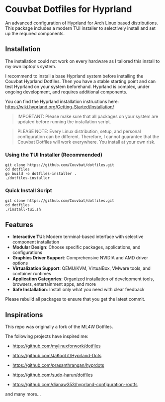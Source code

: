 # Couvbat Dotfiles for Hyprland

An advanced configuration of Hyprland for Arch Linux based distributions. This package includes a modern TUI installer to selectively install and set up the required components.

## Installation

The installation could not work on every hardware as I tailored this install to my own laptop's system.

I recommend to install a base Hyprland system before installing the Couvbat Hyprland Dotfiles. Then you have a stable starting point and can test Hyprland on your system beforehand. Hyprland is complex, under ongoing development, and requires additional components.

You can find the Hyprland installation instructions here: https://wiki.hyprland.org/Getting-Started/Installation/

> IMPORTANT: Please make sure that all packages on your system are updated before running the installation script.

> PLEASE NOTE: Every Linux distribution, setup, and personal configuration can be different. Therefore, I cannot guarantee that the Couvbat Dotfiles will work everywhere. You install at your own risk.

### Using the TUI Installer (Recommended)

```shell
git clone https://github.com/Couvbat/dotfiles.git
cd dotfiles
go build -o dotfiles-installer .
./dotfiles-installer
```

### Quick Install Script

```shell
git clone https://github.com/Couvbat/dotfiles.git
cd dotfiles
./install-tui.sh
```

## Features

- **Interactive TUI**: Modern terminal-based interface with selective component installation
- **Modular Design**: Choose specific packages, applications, and configurations
- **Graphics Driver Support**: Comprehensive NVIDIA and AMD driver options
- **Virtualization Support**: QEMU/KVM, VirtualBox, VMware tools, and container runtimes
- **Application Categories**: Organized installation of development tools, browsers, entertainment apps, and more
- **Safe Installation**: Install only what you need with clear feedback

Please rebuild all packages to ensure that you get the latest commit.

## Inspirations

This repo was originally a fork of the ML4W Dotfiles.

The following projects have inspired me:

- https://github.com/mylinuxforwork/dotfiles

- https://github.com/JaKooLit/Hyprland-Dots
- https://github.com/prasanthrangan/hyprdots
- https://github.com/sudo-harun/dotfiles
- https://github.com/dianaw353/hyprland-configuration-rootfs

and many more...
